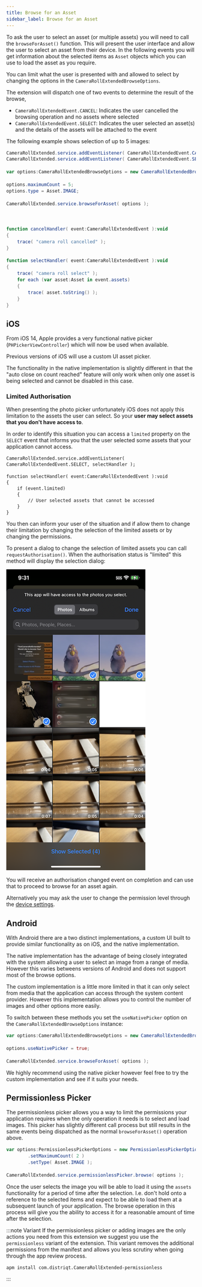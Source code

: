 ```yaml
---
title: Browse for an Asset
sidebar_label: Browse for an Asset
---
```


To ask the user to select an asset (or multiple assets) you will need to call the `browseForAsset()` function. 
This will present the user interface and allow the user to select an asset from their device. In the following events you will get information about the selected items as `Asset` objects which you can use to load the asset as you require. 

You can limit what the user is presented with and allowed to select by changing the options in the `CameraRollExtendedBrowseOptions`.

The extension will dispatch one of two events to determine the result of the browse,

- `CameraRollExtendedEvent.CANCEL`: Indicates the user cancelled the browsing operation and no assets where selected
- `CameraRollExtendedEvent.SELECT`: Indicates the user selected an asset(s) and the details of the assets will be attached to the event

The following example shows selection of up to 5 images:

```actionscript
CameraRollExtended.service.addEventListener( CameraRollExtendedEvent.CANCEL, cancelHandler );
CameraRollExtended.service.addEventListener( CameraRollExtendedEvent.SELECT, selectHandler );

var options:CameraRollExtendedBrowseOptions = new CameraRollExtendedBrowseOptions();

options.maximumCount = 5;
options.type = Asset.IMAGE;

CameraRollExtended.service.browseForAsset( options );



function cancelHandler( event:CameraRollExtendedEvent ):void
{
	trace( "camera roll cancelled" );
}

function selectHandler( event:CameraRollExtendedEvent ):void
{
	trace( "camera roll select" );
	for each (var asset:Asset in event.assets)
	{
		trace( asset.toString() );
	}
}
```


## iOS

From iOS 14, Apple provides a very functional native picker (`PHPickerViewController`) which will now be used when available. 

Previous versions of iOS will use a custom UI asset picker. 

The functionality in the native implementation is slightly different in that the "auto close on count reached" feature will only work when only one asset is being selected and cannot be disabled in this case. 


### Limited Authorisation

When presenting the photo picker unfortunately iOS does not apply this limitation to the assets the user can select. So your **user may select assets that you don't have access to**.

In order to identify this situation you can access a `limited` property on the `SELECT` event that informs you that the user selected some assets that your application cannot access. 

```as3
CameraRollExtended.service.addEventListener( CameraRollExtendedEvent.SELECT, selectHandler );

function selectHandler( event:CameraRollExtendedEvent ):void
{
	if (event.limited)
	{
		// User selected assets that cannot be accessed
	}
}
```

You then can inform your user of the situation and if allow them to change their limitation by changing the selection of the limited assets or by changing the permissions.

To present a dialog to change the selection of limited assets you can call `requestAuthorisation()`. When the authorisation status is "limited" this method will display the selection dialog:

![](images/ios-permission-dialog-selection.png)

You will receive an authorisation changed event on completion and can use that to proceed to browse for an asset again. 


Alternatively you may ask the user to change the permission level through the [device settings](request-authorisation.md#device-settings).





## Android

With Android there are a two distinct implementations, a custom UI built to provide similar functionality as on iOS, and the native implementation.

The native implementation has the advantage of being closely integrated with the system allowing a user to select an image from a range of media. However this varies betweens versions of Android and does not support most of the browse options.

The custom implementation is a little more limited in that it can only select from media that the application can access through the system content provider. However this implementation allows you to control the number of images and other options more easily.

To switch between these methods you set the `useNativePicker` option on the `CameraRollExtendedBrowseOptions` instance:

```actionscript
var options:CameraRollExtendedBrowseOptions = new CameraRollExtendedBrowseOptions();

options.useNativePicker = true;

CameraRollExtended.service.browseForAsset( options );
```

We highly recommend using the native picker however feel free to try the custom implementation and see if it suits your needs.




## Permissionless Picker

The permissionless picker allows you a way to limit the permissions your application requires when the only operation it needs is to select and load images. This picker has slightly different call process but still results in the same events being dispatched as the normal `browseForAsset()` operation above.

```actionscript
var options:PermissionlessPickerOptions = new PermissionlessPickerOptions()
		.setMaximumCount( 2 )
		.setType( Asset.IMAGE );

CameraRollExtended.service.permissionlessPicker.browse( options );
```

Once the user selects the image you will be able to load it using the `assets` functionality for a period of time after the selection. I.e. don't hold onto a reference to the selected items and expect to be able to load them at a subsequent launch of your application. The browse operation in this process will give you the ability to access it for a reasonable amount of time after the selection. 


:::note Variant
If the permissionless picker or adding images are the only actions you need from this extension we suggest you use the `permissionless` variant of the extension. This variant removes the additional permissions from the manifest and allows you less scrutiny when going through the app review process.

```
apm install com.distriqt.CameraRollExtended-permissionless
```

:::
